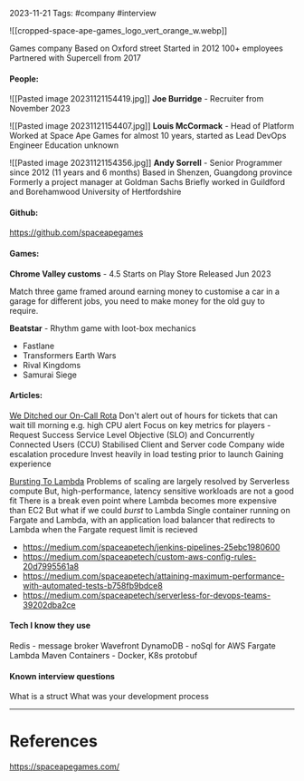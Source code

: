 2023-11-21
Tags: #company #interview

![[cropped-space-ape-games_logo_vert_orange_w.webp]]

Games company
Based on Oxford street
Started in 2012
100+ employees
Partnered with Supercell from 2017

#### People:

![[Pasted image 20231121154419.jpg]]
**Joe Burridge** - Recruiter from November 2023

![[Pasted image 20231121154407.jpg]]
**Louis McCormack** - Head of Platform
Worked at Space Ape Games for almost 10 years, started as Lead DevOps Engineer
Education unknown

![[Pasted image 20231121154356.jpg]]
**Andy Sorrell** - Senior Programmer since 2012 (11 years and 6 months)
Based in Shenzen, Guangdong province
Formerly a project manager at Goldman Sachs
Briefly worked in Guildford and Borehamwood
University of Hertfordshire


#### Github:

https://github.com/spaceapegames

#### Games:

**Chrome Valley customs** -
4.5 Starts on Play Store
Released Jun 2023

Match three game framed around earning money to customise a car in a garage for different jobs, you need to make money for the old guy to require.

**Beatstar** -
Rhythm game with loot-box mechanics

- Fastlane
- Transformers Earth Wars
- Rival Kingdoms
- Samurai Siege

#### Articles:
[We Ditched our On-Call Rota](https://medium.com/spaceapetech/we-ditched-our-on-call-rota-fae4bf948f3)
Don't alert out of hours for tickets that can wait till morning e.g. high CPU alert
Focus on key metrics for players - Request Success Service Level Objective (SLO) and Concurrently Connected Users (CCU)
Stabilised Client and Server code
Company wide escalation procedure
Invest heavily in load testing prior to launch
Gaining experience

[Bursting To Lambda](https://medium.com/spaceapetech/when-autoscaling-just-isnt-enough-60666554b322)
Problems of scaling are largely resolved by Serverless compute
But, high-performance, latency sensitive workloads are not a good fit
There is a break even point where Lambda becomes more expensive than EC2
But what if we could *burst* to Lambda
Single container running on Fargate and Lambda, with an application load balancer that redirects to Lambda when the Fargate request limit is recieved



- https://medium.com/spaceapetech/jenkins-pipelines-25ebc1980600
- https://medium.com/spaceapetech/custom-aws-config-rules-20d7995561a8
- https://medium.com/spaceapetech/attaining-maximum-performance-with-automated-tests-b758fb9bdce8
- https://medium.com/spaceapetech/serverless-for-devops-teams-39202dba2ce


#### Tech I know they use
Redis - message broker
Wavefront
DynamoDB - noSql for AWS
Fargate
Lambda
Maven
Containers - Docker, K8s
protobuf


#### Known interview questions
What is a struct
What was your development process




---
# References

https://spaceapegames.com/